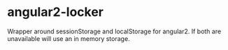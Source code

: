 # angular2-locker
Wrapper around sessionStorage and localStorage for angular2. If both are unavailable will use an in memory storage.
